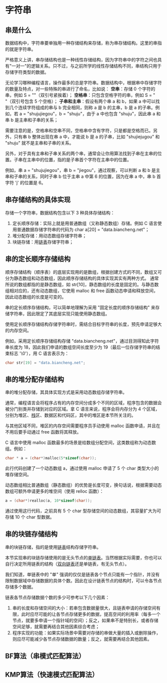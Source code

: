 # 字符串

## 串是什么

数据结构中，字符串要单独用一种存储结构来存储，称为串存储结构。这里的串指的就是字符串。

严格意义上讲，串存储结构也是一种线性存储结构，因为字符串中的字符之间也具有"一对一"的逻辑关系。只不过，与之前所学的线性存储结构不同，串结构只用于存储字符类型的数据。

无论学习哪种编程语言，操作最多的总是字符串。数据结构中，根据串中存储字符的数量及特点，对一些特殊的串进行了命名，比如说：
**空串**：存储 0 个字符的串，例如 S = ""（双引号紧挨着）；
**空格串**：只包含空格字符的串，例如 S = "     "（双引号包含 5 个空格）；
**子串和主串**：假设有两个串 a 和 b，如果 a 中可以找到几个连续字符组成的串与 b 完全相同，则称 a 是 b 的主串，b 是 a 的子串。例如，若 a = "shujujiegou"，b = "shuju"，由于 a  中也包含 "shuju"，因此串 a 和串 b 是主串和子串的关系；

需要注意的是，空格串和空串不同，空格串中含有字符，只是都是空格而已。另外，只有串 b 整体出现在串 a 中，才能说 b 是 a 的子串，比如 "shujiejugou" 和 "shuju" 就不是主串和子串的关系。

另外，对于具有主串和子串关系的两个串，通常会让你用算法找到子串在主串的位置。子串在主串中的位置，指的是子串首个字符在主串中的位置。

例如，串 a = "shujujiegou"，串 b = "jiegou"，通过观察，可以判断 a 和 b 是主串和子串的关系，同时子串 b 位于主串 a 中第 6 的位置，因为在串 a 中，串 b 首字符 'j' 的位置是 6。

## 串存储结构的具体实现

存储一个字符串，数据结构包含以下 3 种具体存储结构：

1. 定长顺序存储：实际上就是用普通数组（又称静态数组）存储。例如 C 语言使用普通数据存储字符串的代码为 char a[20] = "data.biancheng.net"；
2. 堆分配存储：用动态数组存储字符串；
3. 块链存储：用[链表](http://c.biancheng.net/view/3336.html)存储字符串；

## 串的定长顺序存储结构

顺序存储结构（顺序表）的底层实现用的是数组，根据创建方式的不同，数组又可分为静态数组和动态数组，因此顺序存储结构的具体实现其实有两种方式。
通常所说的数组都指的是静态数组，如 str[10]，静态数组的长度是固定的。与静态数组相对应的，还有动态数组，它使用 malloc 和 free 函数动态申请和释放空间，因此动态数组的长度是可变的。

串的定长顺序存储结构，可以简单地理解为采用 "固定长度的顺序存储结构" 来存储字符串，因此限定了其底层实现只能使用静态数组。

使用定长顺序存储结构存储字符串时，需结合目标字符串的长度，预先申请足够大的内存空间。

例如，采用定长顺序存储结构存储 "data.biancheng.net"，通过目测得知此字符串长度为 18，因此我们申请的数组空间长度至少为 19（最后一位存储字符串的结束标志 '\0'），用 C 语言表示为：

```c
char str[19] = "data.biancheng.net";
```

## 串的堆分配存储结构

串的堆分配存储，其具体实现方式是采用动态数组存储字符串。

通常，编程语言会将程序占有的内存空间分成多个不同的区域，程序包含的数据会被分门别类并存储到对应的区域。拿 C 语言来说，程序会将内存分为 4 个区域，分别为堆区、[栈](http://c.biancheng.net/view/3349.html)区、数据区和代码区，其中的堆区是本节所关注的。

与其他区域不同，堆区的内存空间需要程序员手动使用 malloc 函数申请，并且在不用后要手动通过 free 函数将其释放。

C 语言中使用 malloc 函数最多的场景是给数组分配空间，这类数组称为动态数组。例如：

```c
char * a = (char*)malloc(5*sizeof(char));
```

此行代码创建了一个动态数组 a，通过使用 malloc 申请了 5 个 char 类型大小的堆存储空间。

动态数组相比普通数组（静态数组）的优势是长度可变，换句话说，根据需要动态数组可额外申请更多的堆空间（使用 relloc 函数）：

```c
a = (char*)realloc(a, 10*sizeof(char));
```

通过使用这行代码，之前具有 5 个 char 型存储空间的动态数组，其容量扩大为可存储 10 个 char 型数据。

## 串的块链存储结构

串的块链存储，指的是使用[链表](http://c.biancheng.net/view/3336.html)结构存储字符串。

本节实现串的块链存储使用的是无头节点的[单链表](http://c.biancheng.net/view/3336.html)。当然根据实际需要，你也可以自行决定所用链表的结构（[双向链表](http://c.biancheng.net/view/3342.html)还是单链表，有无头节点）。

我们知道，单链表中的 "单" 强调的仅仅是链表各个节点只能有一个指针，并没有限制数据域中存储数据的具体个数。因此在设计链表节点的结构时，可以令各节点存储多个数据。

链表各节点存储数据个数的多少可参考以下几个因素：

1. 串的长度和存储空间的大小：若串包含数据量很大，且链表申请的存储空间有限，此时应尽可能的让各节点存储更多的数据，提高空间的利用率（每多一个节点，就要多申请一个指针域的空间）；反之，如果串不是特别长，或者存储空间足够，就需要再结合其他因素综合考虑；
2. 程序实现的功能：如果实际场景中需要对存储的串做大量的插入或删除操作，则应尽可能减少各节点存储数据的数量；反之，就需要再结合其他因素。

## BF算法（串模式匹配算法）

## KMP算法（快速模式匹配算法）